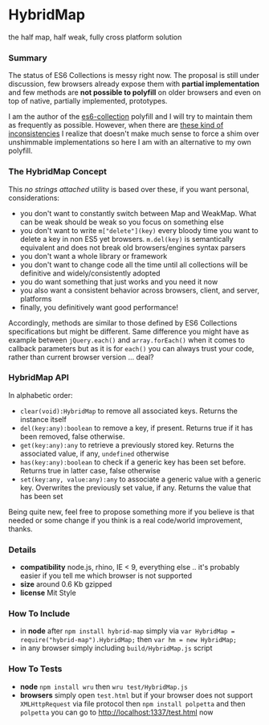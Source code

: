 HybridMap
=========
the half map, half weak, fully cross platform solution

### Summary
The status of ES6 Collections is messy right now. The proposal is still under discussion, few browsers already expose them with **partial implementation** and few methods are **not possible to polyfill** on older browsers and even on top of native, partially implemented, prototypes.

I am the author of the [es6-collection](https://github.com/WebReflection/es6-collections) polyfill and I will try to maintain them as frequently as possible.
However, when there are [these kind of inconsistencies](https://github.com/WebReflection/es6-collections/pull/4#issuecomment-10301363) I realize that doesn't make much sense to force a shim over unshimmable implementations so here I am with an alternative to my own polyfill.

### The HybridMap Concept
This _no strings attached_ utility is based over these, if you want personal, considerations:

  * you don't want to constantly switch between Map and WeakMap. What can be weak should be weak so you focus on something else
  * you don't want to write `m["delete"](key)` every bloody time you want to delete a key in non ES5 yet browsers. `m.del(key)` is semantically equivalent and does not break old browsers/engines syntax parsers
  * you don't want a whole library or framework
  * you don't want to change code all the time until all collections will be definitive and widely/consistently adopted
  * you do want something that just works and you need it now
  * you also want a consistent behavior across browsers, client, and server, platforms
  * finally, you definitively want good performance!

Accordingly, methods are similar to those defined by ES6 Collections specifications but might be different. Same difference you might have as example between `jQuery.each()` and `array.forEach()` when it comes to callback parameters but as it is for `each()` you can always trust your code, rather than current browser version ... deal?

### HybridMap API
In alphabetic order:

  * `clear(void):HybridMap` to remove all associated keys. Returns the instance itself
  * `del(key:any):boolean` to remove a key, if present. Returns true if it has been removed, false otherwise.
  * `get(key:any):any` to retrieve a previously stored key. Returns the associated value, if any, `undefined` otherwise
  * `has(key:any):boolean` to check if a generic key has been set before. Returns true in latter case, false otherwise
  * `set(key:any, value:any):any` to associate a generic value with a generic key. Overwrites the previously set value, if any. Returns the value that has been set

Being quite new, feel free to propose something more if you believe is that needed or some change if you think is a real code/world improvement, thanks.

### Details

  * **compatibility** node.js, rhino, IE < 9, everything else .. it's probably easier if you tell me which browser is not supported
  * **size** around 0.6 Kb gzipped
  * **license** Mit Style

### How To Include

  * in **node** after `npm install hybrid-map` simply via `var HybridMap = require("hybrid-map").HybridMap;` then `var hm = new HybridMap;`
  * in any browser simply including `build/HybridMap.js` script

### How To Tests

  * **node** `npm install wru` then `wru test/HybridMap.js`
  * **browsers** simply open `test.html` but if your browser does not support `XMLHttpRequest` via file protocol then `npm install polpetta` and then `polpetta` you can go to [http://localhost:1337/test.html](http://localhost:1337/test.html) now
